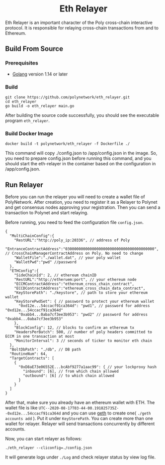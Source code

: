 <h1 align=center> Eth Relayer </h1>

Eth Relayer is an important character of the Poly cross-chain interactive protocol. It is responsible for relaying cross-chain transactions from and to Ethereum.

## Build From Source

### Prerequisites

- [Golang](https://golang.org/doc/install) version 1.14 or later

### Build

```shell
git clone https://github.com/polynetwork/eth_relayer.git
cd eth_relayer
go build -o eth_relayer main.go
```

After building the source code successfully,  you should see the executable program `eth_relayer`. 

### Build Docker Image

```
docker build -t polynetwork/eth_relayer -f Dockerfile ./
```

This command will copy ./config.json to /app/config.json in the image. So, you need to prepare config.json before running this command, and you should start the eth-relayer in the container based on the configuration in /app/config.json.

## Run Relayer

Before you can run the relayer you will need to create a wallet file of PolyNetwork. After creation, you need to register it as a Relayer to Polynet and get consensus nodes approving your registration. Then you can send a transaction to Polynet and start relaying.

Before running, you need to feed the configuration file `config.json`.

```
{
  "MultiChainConfig":{
    "RestURL":"http://poly_ip:20336", // address of Poly
    "EntranceContractAddress":"0300000000000000000000000000000000000000", // CrossChainManagerContractAddress on Poly. No need to change
    "WalletFile":"./wallet.dat", // your poly wallet
    "WalletPwd":"pwd" //password
  },
  "ETHConfig":{
    "SideChainId": 2, // ethereum chainID
    "RestURL":"http://etheruem:port", // your ethereum node 
    "ECCMContractAddress":"ethereum_cross_chain_contract", 
    "ECCDContractAddress":"ethereum_cross_chain_data_contract",
    "KeyStorePath": "./keystore", // path to store your ethereum wallet
    "KeyStorePwdSet": { // password to protect your ethereum wallet
      "0xd12e...54ccacf91ca364d": "pwd1", // password for address "0xd12e...54ccacf91ca364d"
      "0xabb4...0aba7cf3ee3b953": "pwd2" // password for address "0xabb4...0aba7cf3ee3b953"
    },
    "BlockConfig": 12, // blocks to confirm an ethereum tx
    "HeadersPerBatch": 500, // number of poly headers committed to ECCM in one transaction at most
    "MonitorInterval": 3 // seconds of ticker to monitor eth chain
  },
  "BoltDbPath": "./db", // DB path
  "RoutineNum": 64,
  "TargetContracts": [
    {
      "0xD8aE73e06552E...bcAbf9277a1aac99": { // your lockproxy hash
        "inbound": [6], // from which chain allowed
        "outbound": [6] // to which chain allowed
      }
    }
  ]
}
```

After that, make sure you already have an ethereum wallet with ETH. The wallet file is like `UTC--2020-08-17T03-44-00.191825735Z--0xd12e...54ccacf91ca364d` and you can use [geth](https://github.com/ethereum/go-ethereum) to create one( `./geth accounts add` ). Put it under `KeyStorePath`. You can create more than one wallet for relayer. Relayer will send transactions concurrently by different accounts.

Now, you can start relayer as follows: 

```shell
./eth_relayer --cliconfig=./config.json 
```

It will generate logs under `./Log` and check relayer status by view log file.

